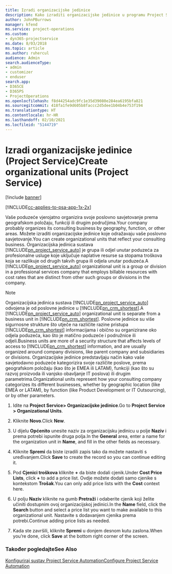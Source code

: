 ```yaml
---
title: Izradi organizacijske jedinice
description: Kako izraditi organizacijske jedinice u programu Project Service
author: JohnPBurrows
manager: kfend
ms.service: project-operations
ms.custom:
- dyn365-projectservice
ms.date: 8/03/2018
ms.topic: article
ms.author: ruhercul
audience: Admin
search.audienceType:
- admin
- customizer
- enduser
search.app:
- D365CE
- D365PS
- ProjectOperations
ms.openlocfilehash: f8d44254adc9fc1e35d39080e284ea6195bfa821
ms.sourcegitcommit: 418fa1fe9d605b8faccc2d5dee1b04b4e753f194
ms.translationtype: HT
ms.contentlocale: hr-HR
ms.lasthandoff: 02/10/2021
ms.locfileid: "5144719"
---
```

# <a name="create-organizational-units-project-service"></a><span data-ttu-id="ea260-103">Izradi organizacijske jedinice (Project Service)</span><span class="sxs-lookup"><span data-stu-id="ea260-103">Create organizational units (Project Service)</span></span>

[!include [banner](../includes/psa-now-project-operations.md)]

[!INCLUDE[cc-applies-to-psa-app-1x-2x](../includes/cc-applies-to-psa-app-1x-2x.md)]

<span data-ttu-id="ea260-104">Vaše poduzeće vjerojatno organizira svoje poslovno savjetovanje prema geografskom položaju, funkciji ili drugim područjima.</span><span class="sxs-lookup"><span data-stu-id="ea260-104">Your company probably organizes its consulting business by geography, function, or other areas.</span></span> <span data-ttu-id="ea260-105">Možete izraditi organizacijske jedinice koje odražavaju vaše poslovno savjetovanje.</span><span class="sxs-lookup"><span data-stu-id="ea260-105">You can create organizational units that reflect your consulting business.</span></span> <span data-ttu-id="ea260-106">Organizacijska jedinica sustava [!INCLUDE[pn_project_service_auto](../includes/pn-project-service-auto.md)] je grupa ili odjel unutar poduzeća za profesionalne usluge koje uključuje naplative resurse sa stopama troškova koja se razlikuje od drugih takvih grupa ili odjela unutar poduzeća.</span><span class="sxs-lookup"><span data-stu-id="ea260-106">A [!INCLUDE[pn_project_service_auto](../includes/pn-project-service-auto.md)] organizational unit is a group or division in a professional services company that employs billable resources with cost rates that are distinct from other such groups or divisions in the company.</span></span>  
  
> [!NOTE]
>  <span data-ttu-id="ea260-107">Organizacijska jedinica sustava [!INCLUDE[pn_project_service_auto](../includes/pn-project-service-auto.md)] odvojena je od poslovne jedinice u [!INCLUDE[pn_crm_shortest](../includes/pn-crm-shortest.md)].</span><span class="sxs-lookup"><span data-stu-id="ea260-107">A [!INCLUDE[pn_project_service_auto](../includes/pn-project-service-auto.md)] organizational unit is separate from a business unit in [!INCLUDE[pn_crm_shortest](../includes/pn-crm-shortest.md)].</span></span> <span data-ttu-id="ea260-108">Poslovne jedinice su više sigurnosne strukture što utječe na različite razine pristupa [!INCLUDE[pn_crm_shortest](../includes/pn-crm-shortest.md)] informacijama i obično su organizirane oko odjela poduzeća, kao što je matično poduzeće i podružnice ili odjeli.</span><span class="sxs-lookup"><span data-stu-id="ea260-108">Business units are more of a security structure that affects levels of access to [!INCLUDE[pn_crm_shortest](../includes/pn-crm-shortest.md)] information, and are usually organized around company divisions, like parent company and subsidiaries or divisions.</span></span> <span data-ttu-id="ea260-109">Organizacijske jedinice predstavljaju način kako vaše savjetodavno poduzeće kategorizira svoje različite poslove, prema geografskom položaju (kao što je EMEA ili LATAM), funkciji (kao što su razvoj proizvoda ili vanjsko obavljanje IT poslova) ili drugim parametrima.</span><span class="sxs-lookup"><span data-stu-id="ea260-109">Organizational units represent how your consulting company categorizes its different businesses, whether by geographic location (like EMEA or LATAM), by function (like Product Development or IT Outsourcing), or by other parameters.</span></span>  
  
1.  <span data-ttu-id="ea260-110">Idite na **Project Service> Organizacijske jedinice**.</span><span class="sxs-lookup"><span data-stu-id="ea260-110">Go to **Project Service > Organizational Units**.</span></span>  
  
2.  <span data-ttu-id="ea260-111">Kliknite **Novo**.</span><span class="sxs-lookup"><span data-stu-id="ea260-111">Click **New**.</span></span>  
  
3.  <span data-ttu-id="ea260-112">U dijelu **Općenito** unesite naziv za organizacijsku jedinicu u polje **Naziv** i prema potrebi ispunite druga polja.</span><span class="sxs-lookup"><span data-stu-id="ea260-112">In the **General** area, enter a name for the organization unit in **Name**, and fill in the other fields as necessary.</span></span>  
  
4.  <span data-ttu-id="ea260-113">Kliknite **Spremi** da biste izradili zapis tako da možete nastaviti s uređivanjem.</span><span class="sxs-lookup"><span data-stu-id="ea260-113">Click **Save** to create the record so you can continue editing it.</span></span>  
  
5.  <span data-ttu-id="ea260-114">Pod **Cjenici troškova** kliknite **+** da biste dodali cjenik.</span><span class="sxs-lookup"><span data-stu-id="ea260-114">Under **Cost Price Lists**, click **+** to add a price list.</span></span> <span data-ttu-id="ea260-115">Ovdje možete dodati samo cjenike s kontekstom **Trošak**.</span><span class="sxs-lookup"><span data-stu-id="ea260-115">You can only add price lists with the **Cost** context here.</span></span>  
  
6.  <span data-ttu-id="ea260-116">U polju **Naziv** kliknite na gumb **Pretraži** i odaberite cjenik koji želite učiniti dostupnim ovoj organizacijskoj jedinici.</span><span class="sxs-lookup"><span data-stu-id="ea260-116">In the **Name** field, click the **Search** button and select a price list you want to make available to this organizational unit.</span></span> <span data-ttu-id="ea260-117">Nastavite s dodavanjem cjenika prema potrebi.</span><span class="sxs-lookup"><span data-stu-id="ea260-117">Continue adding price lists as needed.</span></span>  
  
7.  <span data-ttu-id="ea260-118">Kada ste završili, kliknite **Spremi** u donjem desnom kutu zaslona.</span><span class="sxs-lookup"><span data-stu-id="ea260-118">When you’re done, click **Save** at the bottom right corner of the screen.</span></span>  
  
### <a name="see-also"></a><span data-ttu-id="ea260-119">Također pogledajte</span><span class="sxs-lookup"><span data-stu-id="ea260-119">See Also</span></span>  
 [<span data-ttu-id="ea260-120">Konfiguriraj sustav Project Service Automation</span><span class="sxs-lookup"><span data-stu-id="ea260-120">Configure Project Service Automation</span></span>](../psa/configure.md)
